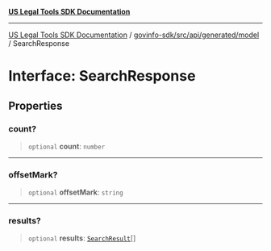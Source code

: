 [**US Legal Tools SDK Documentation**](../../../../../../README.md)

***

[US Legal Tools SDK Documentation](../../../../../../README.md) / [govinfo-sdk/src/api/generated/model](../README.md) / SearchResponse

# Interface: SearchResponse

## Properties

### count?

> `optional` **count**: `number`

***

### offsetMark?

> `optional` **offsetMark**: `string`

***

### results?

> `optional` **results**: [`SearchResult`](SearchResult.md)[]
